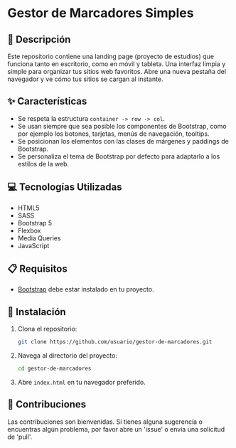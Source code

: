 # Gestor de Marcadores Simples

## 📄 Descripción

Este repositorio contiene una landing page (proyecto de estudios) que funciona tanto en escritorio, como en móvil y tableta. Una interfaz limpia y simple para organizar tus sitios web favoritos. Abre una nueva pestaña del navegador y ve cómo tus sitios se cargan al instante.

## ✨ Características

- Se respeta la estructura `container -> row -> col`.
- Se usan siempre que sea posible los componentes de Bootstrap, como por ejemplo los botones, tarjetas, menús de navegación, tooltips.
- Se posicionan los elementos con las clases de márgenes y paddings de Bootstrap.
- Se personaliza el tema de Bootstrap por defecto para adaptarlo a los estilos de la web.

## 💻 Tecnologías Utilizadas

- HTML5
- SASS
- Bootstrap 5
- Flexbox
- Media Queries
- JavaScript

## 📋 Requisitos

- [Bootstrap](https://getbootstrap.com/) debe estar instalado en tu proyecto.

## 🚀 Instalación

1. Clona el repositorio:
    ```bash
    git clone https://github.com/usuario/gestor-de-marcadores.git
    ```

2. Navega al directorio del proyecto:
    ```bash
    cd gestor-de-marcadores
    ```

3. Abre `index.html` en tu navegador preferido.

## 🤝 Contribuciones

Las contribuciones son bienvenidas. Si tienes alguna sugerencia o encuentras algún problema, por favor abre un 'issue' o envía una solicitud de 'pull'.
